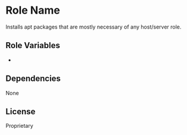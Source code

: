 Role Name
=========

Installs apt packages that are mostly necessary of any host/server role.

Role Variables
--------------

-

Dependencies
------------

None

License
-------

Proprietary
